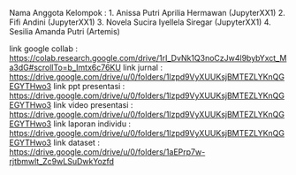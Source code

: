 Nama Anggota Kelompok : 1. Anissa Putri Aprilia Hermawan (JupyterXX1)
                        2. Fifi Andini (JupyterXX1)
                        3. Novela Sucira Iyellela Siregar (JupyterXX1)
                        4. Sesilia Amanda Putri (Artemis)
                        
link google collab      : https://colab.research.google.com/drive/1rI_DvNk1Q3noCzJw4l9bybYxct_Ma3dG#scrollTo=b_Imtx6c76KU
link jurnal             : https://drive.google.com/drive/u/0/folders/1lzpd9VyXUUKsjBMTEZLYKnQGEGYTHwo3
link ppt presentasi     : https://drive.google.com/drive/u/0/folders/1lzpd9VyXUUKsjBMTEZLYKnQGEGYTHwo3
link video presentasi   : https://drive.google.com/drive/u/0/folders/1lzpd9VyXUUKsjBMTEZLYKnQGEGYTHwo3
link laporan individu   : https://drive.google.com/drive/u/0/folders/1lzpd9VyXUUKsjBMTEZLYKnQGEGYTHwo3
link dataset            : https://drive.google.com/drive/u/0/folders/1aEPrp7w-rjtbmwlt_Zc9wLSuDwkYozfd
